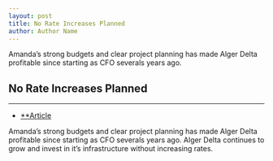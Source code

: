 ```yaml
---
layout: post
title: No Rate Increases Planned
author: Author Name
---
```


Amanda’s strong budgets and clear project planning has made Alger Delta profitable since starting as CFO severals years ago.

## No Rate Increases Planned
-----

* [**Article](http://www.countrylines.com/wp-content/uploads/2014/12/MECA-11454-January-Country-Lines-Alger_final_web.pdf)

Amanda’s strong budgets and clear project planning has made Alger Delta profitable since starting as CFO severals years ago.  Alger Delta continues to grow and invest in it’s infrastructure without increasing rates.
